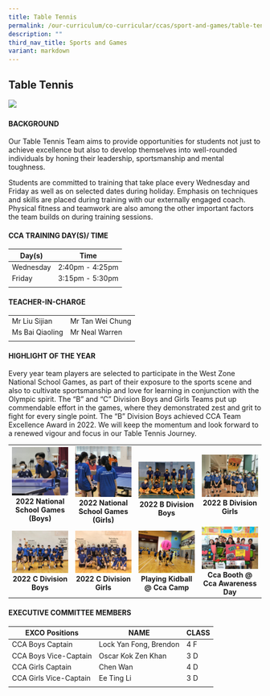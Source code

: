 ```yaml
---
title: Table Tennis
permalink: /our-curriculum/co-curricular/ccas/sport-and-games/table-tennis/
description: ""
third_nav_title: Sports and Games
variant: markdown
---
```

## **Table Tennis** 

![](/images/CCA%20Page/Group%20Photo/table%20tennis%20_formal.jpg)

#### BACKGROUND

Our Table Tennis Team aims to provide opportunities for students not just to achieve excellence but also to develop themselves into well-rounded individuals by honing their leadership, sportsmanship and mental toughness.  
  
Students are committed to training that take place every Wednesday and Friday as well as on selected dates during holiday. Emphasis on techniques and skills are placed during training with our externally engaged coach. Physical fitness and teamwork are also among the other important factors the team builds on during training sessions.

#### CCA TRAINING DAY(S)/ TIME

| Day(s) | Time |
| --- | --- | 
| Wednesday | 2:40pm - 4:25pm |
| Friday | 3:15pm - 5:30pm |
| | |

#### TEACHER-IN-CHARGE

| | |
| --- | --- |
| Mr Liu Sijian | Mr Tan Wei Chung |
| Ms Bai Qiaoling | Mr Neal Warren |
| | |

#### HIGHLIGHT OF THE YEAR

Every year team players are selected to participate in the West Zone National School Games, as part of their exposure to the sports scene and also to cultivate sportsmanship and love for learning in conjunction with the Olympic spirit. The “B” and “C” Division Boys and Girls Teams put up commendable effort in the games, where they demonstrated zest and grit to fight for every single point. The “B” Division Boys achieved CCA Team Excellence Award in 2022. We will keep the momentum and look forward to a renewed vigour and focus in our Table Tennis Journey.

<table>
	<tbody><tr>
		<td width="25%"> <img src="/images/2022%20National%20School%20Games%20Boys.png"> <center> <b> 2022 National School Games (Boys) </b> </center> </td>
		<td width="25%"> <img src="/images/2022%20National%20School%20Games%20Girls.png"> <center> <b> 2022 National School Games (Girls) </b> </center> </td>
		<td width="25%"> <br><img src="/images/2022%20B%20Division%20Boys.png"> <center> <b> 2022 B Division Boys </b></center> </td> 
		<td width="25%"> <img src="/images/2022%20B%20Division%20Girls.jpeg"> <center> <b> 2022 B Division Girls </b> </center> </td>
	</tr>
	<tr>
		<td> <img src="/images/2022%20C%20Division%20Boys.jpeg"> <center> <b> 2022 C Division Boys </b> </center> </td> 
		<td> <img src="/images/2022%20C%20Division%20Girls.jpeg"> <center> <b> 2022 C Division Girls </b> </center> </td>
		<td> <img src="/images/playing-kidball@-cca-camp-1024x768.jpg"> <center> <b> Playing Kidball @ Cca Camp </b> </center> </td>
		<td> <img src="/images/cca-booth-@-cca-awarenness-day-1024x768.jpg"> <center> <b> Cca Booth @ Cca Awareness Day </b> </center> </td>
	</tr>
</tbody></table>

#### EXECUTIVE COMMITTEE MEMBERS 

| EXCO Positions | NAME | CLASS |
| --- | --- | --- |
| CCA Boys Captain | Lock Yan Fong, Brendon | 4 F |
| CCA Boys Vice-Captain | Oscar Kok Zen Khan | 3 D |
| CCA Girls Captain | Chen Wan | 4 D |
| CCA Girls Vice-Captain | Ee Ting Li | 3 D |
| | | |
